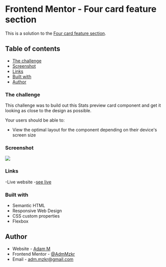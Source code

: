 # Frontend Mentor - Four card feature section
This is a solution to the [Four card feature section](https://www.frontendmentor.io/challenges/four-card-feature-section-weK1eFYK). 

## Table of contents

- [The challenge](#the-challenge)
- [Screenshot](#screenshot)
- [Links](#links)
- [Built with](#built-with)
- [Author](#author)

### The challenge

This challenge was to build out this Stats preview card component and get it looking as close to the design as possible. 

Your users should be able to:
- View the optimal layout for the component depending on their device's screen size

### Screenshot
![](images/four-section-view.png)

### Links 

-Live website -[see live](https://adammzkr.github.io/Front-End-Mentor/four-section/index.htm)


### Built with
- Semantic HTML
- Responsive Web Design
- CSS custom properties
- Flexbox
 
## Author

- Website - [Adam M](https://github.com/AdamMzkr)
- Frontend Mentor - [@AdmMzkr](https://www.frontendmentor.io/profile/AdamMzkr)
- Email - [adm.mzkr@gmail.com](adm.mzkr@gmail.com)
